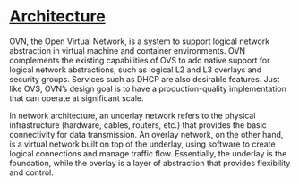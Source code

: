 # **[Architecture](https://www.ovn.org/en/architecture/)**

OVN, the Open Virtual Network, is a system to support logical network abstraction in virtual machine and container environments. OVN complements the existing capabilities of OVS to add native support for logical network abstractions, such as logical L2 and L3 overlays and security groups. Services such as DHCP are also desirable features. Just like OVS, OVN’s design goal is to have a production-quality implementation that can operate at significant scale.

In network architecture, an underlay network refers to the physical infrastructure (hardware, cables, routers, etc.) that provides the basic connectivity for data transmission. An overlay network, on the other hand, is a virtual network built on top of the underlay, using software to create logical connections and manage traffic flow. Essentially, the underlay is the foundation, while the overlay is a layer of abstraction that provides flexibility and control.
